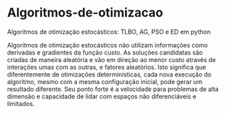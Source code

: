 # Algoritmos-de-otimizacao
Algoritmos de otimização estocásticos: TLBO, AG, PSO e ED em python

Algoritmos de otimização estocásticos não utilizam informações como derivadas e gradientes da função custo. As soluções candidatas são criadas de maneira aleatória e vão em
direção ao menor custo através de interações umas com as outras, e fatores aleatórios. Isto significa que diferentemente de otimizações determinísticas, cada nova 
execução do algoritmo, mesmo com a mesma configuração inicial, pode gerar um resultado diferente. Seu ponto forte é a velocidade para problemas de alta dimensão e capacidade
de lidar com espaços não diferenciáveis e limitados.
